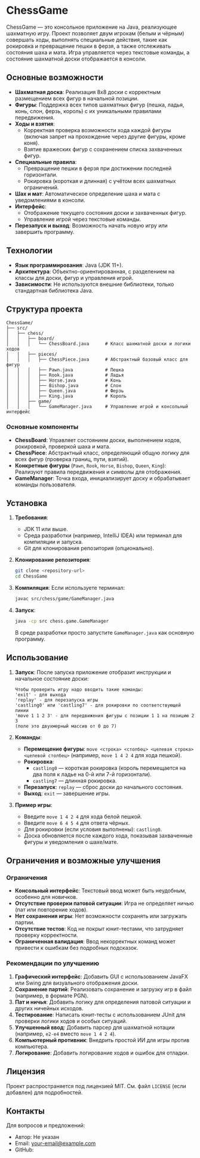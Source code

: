 # ChessGame

ChessGame — это консольное приложение на Java, реализующее шахматную игру. Проект позволяет двум игрокам (белым и чёрным) совершать ходы, выполнять специальные действия, такие как рокировка и превращение пешки в ферзя, а также отслеживать состояния шаха и мата. Игра управляется через текстовые команды, а состояние шахматной доски отображается в консоли.

## Основные возможности

- **Шахматная доска**: Реализация 8x8 доски с корректным размещением всех фигур в начальной позиции.
- **Фигуры**: Поддержка всех типов шахматных фигур (пешка, ладья, конь, слон, ферзь, король) с их уникальными правилами передвижения.
- **Ходы и взятия**:
  - Корректная проверка возможности хода каждой фигуры (включая запрет на прохождение через другие фигуры, кроме коня).
  - Взятие вражеских фигур с сохранением списка захваченных фигур.
- **Специальные правила**:
  - Превращение пешки в ферзя при достижении последней горизонтали.
  - Рокировка (короткая и длинная) с учётом всех шахматных ограничений.
- **Шах и мат**: Автоматическое определение шаха и мата с уведомлениями в консоли.
- **Интерфейс**:
  - Отображение текущего состояния доски и захваченных фигур.
  - Управление игрой через текстовые команды.
- **Перезапуск и выход**: Возможность начать новую игру или завершить программу.

## Технологии

- **Язык программирования**: Java (JDK 11+).
- **Архитектура**: Объектно-ориентированная, с разделением на классы для доски, фигур и управления игрой.
- **Зависимости**: Не используются внешние библиотеки, только стандартная библиотека Java.

## Структура проекта

```
ChessGame/
├── src/
│   ├── chess/
│   │   ├── board/
│   │   │   └── ChessBoard.java      # Класс шахматной доски и логики ходов
│   │   ├── pieces/
│   │   │   ├── ChessPiece.java      # Абстрактный базовый класс для фигур
│   │   │   ├── Pawn.java            # Пешка
│   │   │   ├── Rook.java            # Ладья
│   │   │   ├── Horse.java           # Конь
│   │   │   ├── Bishop.java          # Слон
│   │   │   ├── Queen.java           # Ферзь
│   │   │   ├── King.java            # Король
│   │   ├── game/
│   │   │   └── GameManager.java     # Управление игрой и консольный интерфейс
```

### Основные компоненты

- **ChessBoard**: Управляет состоянием доски, выполнением ходов, рокировкой, проверкой шаха и мата.
- **ChessPiece**: Абстрактный класс, определяющий общую логику для всех фигур (проверка границ, пути, взятий).
- **Конкретные фигуры** (`Pawn`, `Rook`, `Horse`, `Bishop`, `Queen`, `King`): Реализуют правила передвижения и символы для отображения.
- **GameManager**: Точка входа, инициализирует доску и обрабатывает команды пользователя.

## Установка

1. **Требования**:
   - JDK 11 или выше.
   - Среда разработки (например, IntelliJ IDEA) или терминал для компиляции и запуска.
   - Git для клонирования репозитория (опционально).

2. **Клонирование репозитория**:
   ```bash
   git clone <repository-url>
   cd ChessGame
   ```

3. **Компиляция**:
   Если используете терминал:
   ```bash
   javac src/chess/game/GameManager.java
   ```

4. **Запуск**:
   ```bash
   java -cp src chess.game.GameManager
   ```

   В среде разработки просто запустите `GameManager.java` как основную программу.

## Использование

1. **Запуск**:
   После запуска приложение отобразит инструкции и начальное состояние доски:
   ```
   Чтобы проверить игру надо вводить такие команды:
   'exit' - для выхода
   'replay' - для перезапуска игры
   'castling0' или 'castling7' - для рокировки по соответствующей линии
   'move 1 1 2 3' - для передвижения фигуры с позиции 1 1 на позицию 2 3
   (поле это двухмерный массив от 0 до 7)
   ```

2. **Команды**:
   - **Перемещение фигуры**: `move <строка> <столбец> <целевая строка> <целевой столбец>` (например, `move 1 4 2 4` для хода пешкой).
   - **Рокировка**:
     - `castling0` — короткая рокировка (король перемещается на два поля к ладье на 0-й или 7-й горизонтали).
     - `castling7` — длинная рокировка.
   - **Перезапуск**: `replay` — сброс доски до начального состояния.
   - **Выход**: `exit` — завершение игры.

3. **Пример игры**:
   - Введите `move 1 4 2 4` для хода белой пешкой.
   - Введите `move 6 4 5 4` для ответа чёрных.
   - Для рокировки (если условия выполнены): `castling0`.
   - Доска обновляется после каждого хода, показывая захваченные фигуры и уведомления о шахе/мате.

## Ограничения и возможные улучшения

### Ограничения
- **Консольный интерфейс**: Текстовый ввод может быть неудобным, особенно для новичков.
- **Отсутствие проверки патовой ситуации**: Игра не определяет ничью (пат или повторение ходов).
- **Нет сохранения игры**: Нет возможности сохранять или загружать партии.
- **Отсутствие тестов**: Код не покрыт юнит-тестами, что затрудняет проверку корректности.
- **Ограниченная валидация**: Ввод некорректных команд может привести к ошибкам без подробных подсказок.

### Рекомендации по улучшению
1. **Графический интерфейс**: Добавить GUI с использованием JavaFX или Swing для визуального отображения доски.
2. **Сохранение партий**: Реализовать сохранение и загрузку игр в файл (например, в формате PGN).
3. **Пат и ничья**: Добавить логику для определения патовой ситуации и других ничейных исходов.
4. **Тестирование**: Написать юнит-тесты с использованием JUnit для проверки логики ходов и особых ситуаций.
5. **Улучшенный ввод**: Добавить парсер для шахматной нотации (например, `e2-e4` вместо `move 1 4 2 4`).
6. **Компьютерный противник**: Внедрить простой ИИ для игры против компьютера.
7. **Логирование**: Добавить логирование ходов и ошибок для отладки.

## Лицензия

Проект распространяется под лицензией MIT. См. файл `LICENSE` (если добавлен) для подробностей.

## Контакты

Для вопросов и предложений:
- Автор: Не указан
- Email: <your-email@example.com>
- GitHub: <your-github-profile>
